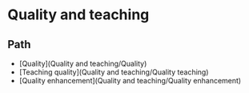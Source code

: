 # Quality and teaching

## Path

- [Quality](Quality and teaching/Quality)
- [Teaching quality](Quality and teaching/Quality teaching)
- [Quality enhancement](Quality and teaching/Quality enhancement)

